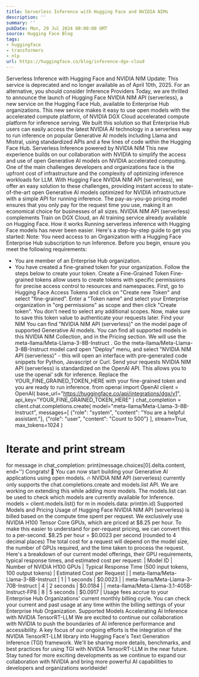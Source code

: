 ```yaml
---
title: Serverless Inference with Hugging Face and NVIDIA NIMs
description: ''
summary: ''
pubDate: Mon, 29 Jul 2024 00:00:00 GMT
source: Hugging Face Blog
tags:
- huggingface
- transformers
- nlp
url: https://huggingface.co/blog/inference-dgx-cloud
---
```


Serverless Inference with Hugging Face and NVIDIA NIM
Update: This service is deprecated and no longer available as of April 10th, 2025. For an alternative, you should consider Inference Providers
Today, we are thrilled to announce the launch of Hugging Face NVIDIA NIM API (serverless), a new service on the Hugging Face Hub, available to Enterprise Hub organizations. This new service makes it easy to use open models with the accelerated compute platform, of NVIDIA DGX Cloud accelerated compute platform for inference serving. We built this solution so that Enterprise Hub users can easily access the latest NVIDIA AI technology in a serverless way to run inference on popular Generative AI models including Llama and Mistral, using standardized APIs and a few lines of code within the Hugging Face Hub.
Serverless Inference powered by NVIDIA NIM
This new experience builds on our collaboration with NVIDIA to simplify the access and use of open Generative AI models on NVIDIA accelerated computing. One of the main challenges developers and organizations face is the upfront cost of infrastructure and the complexity of optimizing inference workloads for LLM. With Hugging Face NVIDIA NIM API (serverless), we offer an easy solution to these challenges, providing instant access to state-of-the-art open Generative AI models optimized for NVIDIA infrastructure with a simple API for running inference. The pay-as-you-go pricing model ensures that you only pay for the request time you use, making it an economical choice for businesses of all sizes.
NVIDIA NIM API (serverless) complements Train on DGX Cloud, an AI training service already available on Hugging Face.
How it works
Running serverless inference with Hugging Face models has never been easier. Here's a step-by-step guide to get you started:
Note: You need access to an Organization with a Hugging Face Enterprise Hub subscription to run Inference.
Before you begin, ensure you meet the following requirements:
- You are member of an Enterprise Hub organization.
- You have created a fine-grained token for your organization. Follow the steps below to create your token.
Create a Fine-Grained Token
Fine-grained tokens allow users to create tokens with specific permissions for precise access control to resources and namespaces. First, go to Hugging Face Access Tokens and click on "Create new Token" and select "fine-grained".
Enter a "Token name" and select your Enterprise organization in "org permissions" as scope and then click "Create token". You don't need to select any additional scopes.
Now, make sure to save this token value to authenticate your requests later.
Find your NIM
You can find "NVIDIA NIM API (serverless)" on the model page of supported Generative AI models. You can find all supported models in this NVIDIA NIM Collection, and in the Pricing section.
We will use the meta-llama/Meta-Llama-3-8B-Instruct
. Go the meta-llama/Meta-Llama-3-8B-Instruct model card open "Deploy" menu, and select "NVIDIA NIM API (serverless)" - this will open an interface with pre-generated code snippets for Python, Javascript or Curl.
Send your requests
NVIDIA NIM API (serverless) is standardized on the OpenAI API. This allows you to use the openai'
sdk for inference. Replace the YOUR_FINE_GRAINED_TOKEN_HERE
with your fine-grained token and you are ready to run inference.
from openai import OpenAI
client = OpenAI(
base_url="https://huggingface.co/api/integrations/dgx/v1",
api_key="YOUR_FINE_GRAINED_TOKEN_HERE"
)
chat_completion = client.chat.completions.create(
model="meta-llama/Meta-Llama-3-8B-Instruct",
messages=[
{"role": "system", "content": "You are a helpful assistant."},
{"role": "user", "content": "Count to 500"}
],
stream=True,
max_tokens=1024
)
# Iterate and print stream
for message in chat_completion:
print(message.choices[0].delta.content, end='')
Congrats! 🎉 You can now start building your Generative AI applications using open models. 🔥
NVIDIA NIM API (serverless) currently only supports the chat.completions.create
and models.list
API. We are working on extending this while adding more models. The models.list
can be used to check which models are currently available for Inference.
models = client.models.list()
for m in models.data:
print(m.id)
Supported Models and Pricing
Usage of Hugging Face NVIDIA NIM API (serverless) is billed based on the compute time spent per request. We exclusively use NVIDIA H100 Tensor Core GPUs, which are priced at $8.25 per hour. To make this easier to understand for per-request pricing, we can convert this to a per-second.
$8.25 per hour = $0.0023 per second (rounded to 4 decimal places)
The total cost for a request will depend on the model size, the number of GPUs required, and the time taken to process the request. Here's a breakdown of our current model offerings, their GPU requirements, typical response times, and estimated cost per request:
| Model ID | Number of NVIDIA H100 GPUs | Typical Response Time (500 input tokens, 100 output tokens) | Estimated Cost per Request |
| meta-llama/Meta-Llama-3-8B-Instruct | 1 | 1 seconds | $0.0023 |
| meta-llama/Meta-Llama-3-70B-Instruct | 4 | 2 seconds | $0.0184 |
| meta-llama/Meta-Llama-3.1-405B-Instruct-FP8 | 8 | 5 seconds | $0.0917 |
Usage fees accrue to your Enterprise Hub Organizations' current monthly billing cycle. You can check your current and past usage at any time within the billing settings of your Enterprise Hub Organization.
Supported Models
Accelerating AI Inference with NVIDIA TensorRT-LLM
We are excited to continue our collaboration with NVIDIA to push the boundaries of AI inference performance and accessibility. A key focus of our ongoing efforts is the integration of the NVIDIA TensorRT-LLM library into Hugging Face's Text Generation Inference (TGI) framework.
We'll be sharing more details, benchmarks, and best practices for using TGI with NVIDIA TensorRT-LLM in the near future. Stay tuned for more exciting developments as we continue to expand our collaboration with NVIDIA and bring more powerful AI capabilities to developers and organizations worldwide!